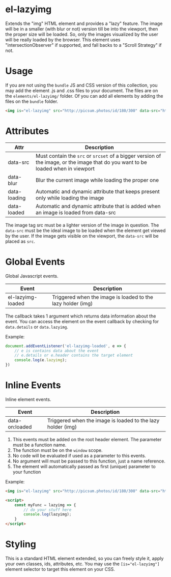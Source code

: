 # el-lazyimg

Extends the "img" HTML element and provides a "lazy" feature. The image will be in a smaller (with blur or not) version till be into the viewport, then the proper size will be loaded. So, only the images visualized by the user will be really loaded by the browser. This element uses "intersectionObserver" if supported, and fall backs to a "Scroll Strategy" if not.

# Usage

If you are not using the `bundle` JS and CSS version of this collection, you may add the element .js and .css files to your document.
The files are on the `elements/el-lazyimg/` folder. Of you can add all elements by adding the files on the `bundle` folder.

```html
<img is="el-lazyimg" src="http://picsum.photos/id/180/300" data-src="http://picsum.photos/id/180/2000" data-blur/>
```

# Attributes

| Attr | Description |
| --- | --- |
| data-src | Must contain the `src` or `srcset` of a bigger version of the image, or the image that do you want to be loaded when in viewport |
| data-blur | Blur the current image while loading the proper one |
| data-loading | Automatic and dynamic attribute that keeps present only while loading the image |
| data-loaded | Automatic and dynamic attribute that is added when an image is loaded from data-src |

The image tag src must be a lighter version of the image in question. The `data-src` must be the ideal image to be loaded when the element get viewed by the user. If the image gets visible on the viewport, the `data-src` will be placed as `src`.

# Global Events

Global Javascript events.

| Event | Description |
| --- | --- |
| el-lazyimg-loaded | Triggered when the image is loaded to the lazy holder (img) |

The callback takes 1 argument which returns data information about the event.
You can access the element on the event callback by checking for `data.details` or `data.lazyimg`.

Example:

```javascript
document.addEventListener('el-lazyimg-loaded', e => {
	// e is contains data about the event
	// e.details or e.header contains the target element
	console.log(e.lazyimg);
})
```

# Inline Events

Inline element events.

| Event | Description |
| --- | --- |
| data-on:loaded | Triggered when the image is loaded to the lazy holder (img) |

1. This events must be added on the root header element. The parameter must be a function name.
2. The function must be on the `window` scope. 
3. No code will be evaluated if used as a parameter to this events.
4. No argument will must be passed to this function, just a name reference.
5. The element will automatically passed as first (unique) parameter to your function

Example:

```html
<img is="el-lazyimg" src="http://picsum.photos/id/180/300" data-src="http://picsum.photos/id/180/2000" data-blur data-on:loaded="myFunc"/>

<script>
	const myFunc = lazyimg => {
		// do your stuff here
		console.log(lazyimg);
	}
</script>
```

# Styling

This is a standard HTML element extended, so you can freely style it, apply your own classes, ids, attributes, etc.
You may use the `[is="el-lazyimg"]` element selector to target this element on your CSS.